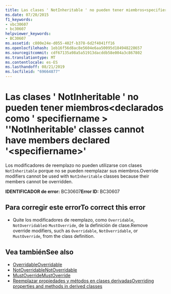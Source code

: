 ```yaml
---
title: Las clases ' NotInheritable ' no pueden tener miembros<specifiername>declarados como ' '
ms.date: 07/20/2015
f1_keywords:
- vbc30607
- bc30607
helpviewer_keywords:
- BC30607
ms.assetid: c800e24e-d055-402f-b378-6d2f4041ff16
ms.openlocfilehash: 1eb16f56d8ac8e5604e6aa50095d184948228657
ms.sourcegitcommit: cdf67135a98a5a51913dacddb58e004a3c867802
ms.translationtype: MT
ms.contentlocale: es-ES
ms.lasthandoff: 08/21/2019
ms.locfileid: "69664877"
---
```

# <a name="notinheritable-classes-cannot-have-members-declared-specifiername"></a><span data-ttu-id="5078c-102">Las clases ' NotInheritable ' no pueden tener miembros\<declarados como ' specifiername > '</span><span class="sxs-lookup"><span data-stu-id="5078c-102">'NotInheritable' classes cannot have members declared '\<specifiername>'</span></span>
<span data-ttu-id="5078c-103">Los modificadores de reemplazo no pueden utilizarse con clases `NotInheritable` porque no se pueden reemplazar sus miembros.</span><span class="sxs-lookup"><span data-stu-id="5078c-103">Override modifiers cannot be used with `NotInheritable` classes because their members cannot be overridden.</span></span>  
  
 <span data-ttu-id="5078c-104">**IDENTIFICADOR de error:** BC30607</span><span class="sxs-lookup"><span data-stu-id="5078c-104">**Error ID:** BC30607</span></span>  
  
## <a name="to-correct-this-error"></a><span data-ttu-id="5078c-105">Para corregir este error</span><span class="sxs-lookup"><span data-stu-id="5078c-105">To correct this error</span></span>  
  
- <span data-ttu-id="5078c-106">Quite los modificadores de reemplazo, como `Overridable`, `NotOverridable`o `MustOverride`, de la definición de clase.</span><span class="sxs-lookup"><span data-stu-id="5078c-106">Remove override modifiers, such as `Overridable`, `NotOverridable`, or `MustOverride`, from the class definition.</span></span>  
  
## <a name="see-also"></a><span data-ttu-id="5078c-107">Vea también</span><span class="sxs-lookup"><span data-stu-id="5078c-107">See also</span></span>

- [<span data-ttu-id="5078c-108">Overridable</span><span class="sxs-lookup"><span data-stu-id="5078c-108">Overridable</span></span>](../../visual-basic/language-reference/modifiers/overridable.md)
- [<span data-ttu-id="5078c-109">NotOverridable</span><span class="sxs-lookup"><span data-stu-id="5078c-109">NotOverridable</span></span>](../../visual-basic/language-reference/modifiers/notoverridable.md)
- [<span data-ttu-id="5078c-110">MustOverride</span><span class="sxs-lookup"><span data-stu-id="5078c-110">MustOverride</span></span>](../../visual-basic/language-reference/modifiers/mustoverride.md)
- [<span data-ttu-id="5078c-111">Reemplazar propiedades y métodos en clases derivadas</span><span class="sxs-lookup"><span data-stu-id="5078c-111">Overriding properties and methods in derived classes</span></span>](../programming-guide/language-features/objects-and-classes/inheritance-basics.md#overriding-properties-and-methods-in-derived-classes)
